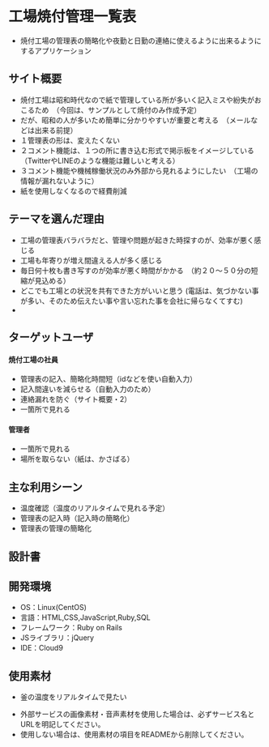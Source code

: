# 工場焼付管理一覧表
* 焼付工場の管理表の簡略化や夜勤と日勤の連絡に使えるように出来るようにするアプリケーション

## サイト概要
* 焼付工場は昭和時代なので紙で管理している所が多いく記入ミスや紛失がおこるため　（今回は、サンプルとして焼付のみ作成予定）
* だが、昭和の人が多いため簡単に分かりやすいが重要と考える　（メールなどは出来る前提）
* １管理表の形は、変えたくない
* ２コメント機能は、１つの所に書き込む形式で掲示板をイメージしている （TwitterやLINEのような機能は難しいと考える）
* ３コメント機能や機械稼働状況のみ外部から見れるようにしたい　（工場の情報が漏れないように）
* 紙を使用しなくなるので経費削減


## テーマを選んだ理由
* 工場の管理表バラバラだと、管理や問題が起きた時探すのが、効率が悪く感じる
* 工場も年寄りが増え間違える人が多く感じる
* 毎日何十枚も書き写すのが効率が悪く時間がかかる　（約２０〜５０分の短縮が見込める）
* どこでも工場との状況を共有できた方がいいと思う (電話は、気づかない事が多い、そのため伝えたい事や言い忘れた事を会社に帰らなくてすむ)
* 

## ターゲットユーザ
#### 焼付工場の社員
* 管理表の記入、簡略化時間短（idなどを使い自動入力）
* 記入間違いを減らせる（自動入力のため）
* 連絡漏れを防ぐ（サイト概要・2）
* 一箇所で見れる

#### 管理者
* 一箇所で見れる
* 場所を取らない（紙は、かさばる）

## 主な利用シーン
* 温度確認（温度のリアルタイムで見れる予定）
* 管理表の記入時（記入時の簡略化）
* 管理表の管理の簡略化

## 設計書


## 開発環境
- OS：Linux(CentOS)
- 言語：HTML,CSS,JavaScript,Ruby,SQL
- フレームワーク：Ruby on Rails
- JSライブラリ：jQuery
- IDE：Cloud9

## 使用素材
* 釜の温度をリアルタイムで見たい


- 外部サービスの画像素材・音声素材を使用した場合は、必ずサービス名とURLを明記してください。
- 使用しない場合は、使用素材の項目をREADMEから削除してください。